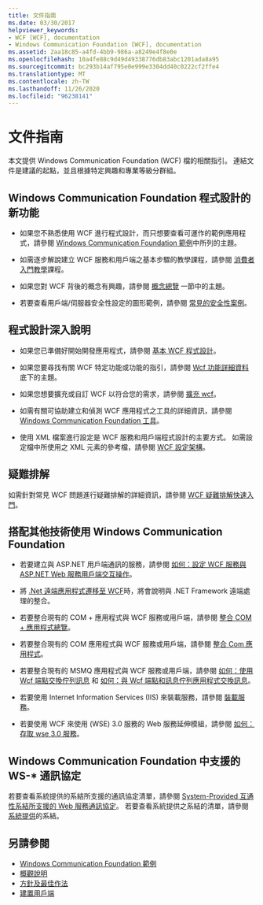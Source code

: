 ```yaml
---
title: 文件指南
ms.date: 03/30/2017
helpviewer_keywords:
- WCF [WCF], documentation
- Windows Communication Foundation [WCF], documentation
ms.assetid: 2aa18c85-a4fd-4bb9-986a-a8249e4f8e0e
ms.openlocfilehash: 10a4fe88c9d49d49338776db83abc1201ada8a95
ms.sourcegitcommit: bc293b14af795e0e999e3304dd40c0222cf2ffe4
ms.translationtype: MT
ms.contentlocale: zh-TW
ms.lasthandoff: 11/26/2020
ms.locfileid: "96238141"
---
```

# <a name="guide-to-the-documentation"></a>文件指南

本文提供 Windows Communication Foundation (WCF) 檔的相關指引。 連結文件是建議的起點，並且根據特定興趣和專業等級分群組。  
  
## <a name="new-to-windows-communication-foundation-programming"></a>Windows Communication Foundation 程式設計的新功能  
  
- 如果您不熟悉使用 WCF 進行程式設計，而只想要查看可運作的範例應用程式，請參閱 [Windows Communication Foundation 範例](./samples/index.md)中所列的主題。  
  
- 如需逐步解說建立 WCF 服務和用戶端之基本步驟的教學課程，請參閱 [消費者入門教學](getting-started-tutorial.md)課程。  
  
- 如果您對 WCF 背後的概念有興趣，請參閱 [概念總覽](conceptual-overview.md) 一節中的主題。  
  
- 若要查看用戶端/伺服器安全性設定的圖形範例，請參閱 [常見的安全性案例](./feature-details/common-security-scenarios.md)。  
  
## <a name="programming-in-depth"></a>程式設計深入說明  
  
- 如果您已準備好開始開發應用程式，請參閱 [基本 WCF 程式設計](basic-wcf-programming.md)。  
  
- 如果您要尋找有關 WCF 特定功能或功能的指引，請參閱 [Wcf 功能詳細資料](./feature-details/index.md)底下的主題。  
  
- 如果您想要擴充或自訂 WCF 以符合您的需求，請參閱 [擴充 wcf](./extending/index.md)。  
  
- 如需有關可協助建立和偵測 WCF 應用程式之工具的詳細資訊，請參閱 [Windows Communication Foundation 工具](tools.md)。  
  
- 使用 XML 檔案進行設定是 WCF 服務和用戶端程式設計的主要方式。 如需設定檔中所使用之 XML 元素的參考檔，請參閱 [WCF 設定架構](../configure-apps/file-schema/wcf/index.md)。  
  
## <a name="troubleshooting"></a>疑難排解  

 如需針對常見 WCF 問題進行疑難排解的詳細資訊，請參閱 [WCF 疑難排解快速入門](wcf-troubleshooting-quickstart.md)。  
  
## <a name="using-windows-communication-foundation-with-other-technologies"></a>搭配其他技術使用 Windows Communication Foundation  
  
- 若要建立與 ASP.NET 用戶端通訊的服務，請參閱 [如何：設定 WCF 服務與 ASP.NET Web 服務用戶端交互操作](./feature-details/config-wcf-service-with-aspnet-web-service.md)。  
  
- 將 [.Net 遠端應用程式遷移至 WCF](./feature-details/migrating-net-remoting-applications-to-wcf.md)時，將會說明與 .NET Framework 遠端處理的整合。  
  
- 若要整合現有的 COM + 應用程式與 WCF 服務或用戶端，請參閱 [整合 COM + 應用程式總覽](./feature-details/integrating-with-com-plus-applications-overview.md)。  
  
- 若要整合現有的 COM 應用程式與 WCF 服務或用戶端，請參閱 [整合 Com 應用程式](./feature-details/integrating-with-com-applications.md)。  
  
- 若要整合現有的 MSMQ 應用程式與 WCF 服務或用戶端，請參閱 [如何：使用 Wcf 端點交換佇列訊息](./feature-details/how-to-exchange-queued-messages-with-wcf-endpoints.md) 和 [如何：與 Wcf 端點和訊息佇列應用程式交換訊息](./feature-details/how-to-exchange-messages-with-wcf-endpoints-and-message-queuing-applications.md)。  
  
- 若要使用 Internet Information Services (IIS) 來裝載服務，請參閱 [裝載服務](hosting-services.md)。  
  
- 若要使用 WCF 來使用 (WSE) 3.0 服務的 Web 服務延伸模組，請參閱 [如何：存取 wse 3.0 服務](./feature-details/how-to-access-a-wse-3-0-service-with-a-wcf-client.md)。  
  
## <a name="ws--protocols-supported-in-windows-communication-foundation"></a>Windows Communication Foundation 中支援的 WS-* 通訊協定  

 若要查看系統提供的系結所支援的通訊協定清單，請參閱 [System-Provided 互通性系結所支援的 Web 服務通訊協定](./feature-details/web-services-protocols-supported-by-system-provided-interoperability-bindings.md)。 若要查看系統提供之系結的清單，請參閱 [系統提供](system-provided-bindings.md)的系結。  
  
## <a name="see-also"></a>另請參閱

- [Windows Communication Foundation 範例](./samples/index.md)
- [概觀說明](conceptual-overview.md)
- [方針及最佳作法](guidelines-and-best-practices.md)
- [建置用戶端](building-clients.md)
